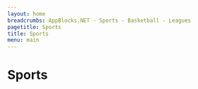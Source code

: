 ```yaml
---
layout: home 
breadcrumbs: AppBlocks.NET - Sports - Basketball - Leagues
pagetitle: Sports
title: Sports
menu: main
---
```

# Sports
